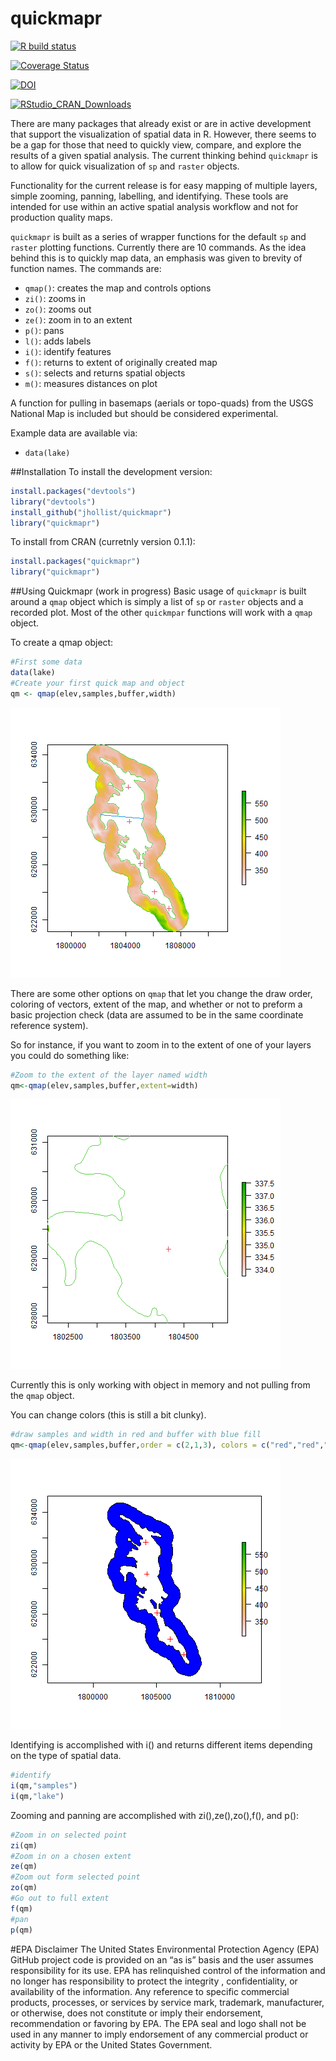 quickmapr
================

[![R build
status](https://github.com/geogugal/quickmapr/workflows/R-CMD-check/badge.svg)](https://github.com/geogugal/quickmapr/actions)

[![Coverage
Status](https://coveralls.io/repos/github/jhollist/quickmapr/badge.svg?branch=master)](https://coveralls.io/github/jhollist/quickmapr?branch=master)

[![DOI](https://zenodo.org/badge/doi/10.5281/zenodo.33135.svg)](https://doi.org/10.5281/zenodo.33135)

[![RStudio_CRAN_Downloads](http://cranlogs.r-pkg.org/badges/quickmapr)](http://cranlogs.r-pkg.org/badges/quickmapr)

There are many packages that already exist or are in active development
that support the visualization of spatial data in R. However, there
seems to be a gap for those that need to quickly view, compare, and
explore the results of a given spatial analysis. The current thinking
behind `quickmapr` is to allow for quick visualization of `sp` and
`raster` objects.

Functionality for the current release is for easy mapping of multiple
layers, simple zooming, panning, labelling, and identifying. These tools
are intended for use within an active spatial analysis workflow and not
for production quality maps.

`quickmapr` is built as a series of wrapper functions for the default
`sp` and `raster` plotting functions. Currently there are 10 commands.
As the idea behind this is to quickly map data, an emphasis was given to
brevity of function names. The commands are:

- `qmap()`: creates the map and controls options
- `zi()`: zooms in
- `zo()`: zooms out
- `ze()`: zoom in to an extent
- `p()`: pans
- `l()`: adds labels
- `i()`: identify features
- `f()`: returns to extent of originally created map
- `s()`: selects and returns spatial objects
- `m()`: measures distances on plot

A function for pulling in basemaps (aerials or topo-quads) from the USGS
National Map is included but should be considered experimental.

Example data are available via:

- `data(lake)`

\##Installation To install the development version:

``` r
install.packages("devtools")
library("devtools")
install_github("jhollist/quickmapr")
library("quickmapr")
```

To install from CRAN (curretnly version 0.1.1):

``` r
install.packages("quickmapr")
library("quickmapr")
```

\##Using Quickmapr (work in progress) Basic usage of `quickmapr` is
built around a `qmap` object which is simply a list of `sp` or `raster`
objects and a recorded plot. Most of the other `quickmpar` functions
will work with a `qmap` object.

To create a qmap object:

``` r
#First some data
data(lake)
#Create your first quick map and object
qm <- qmap(elev,samples,buffer,width)
```

![](man/figures/unnamed-chunk-4-1.png)<!-- -->

There are some other options on `qmap` that let you change the draw
order, coloring of vectors, extent of the map, and whether or not to
preform a basic projection check (data are assumed to be in the same
coordinate reference system).

So for instance, if you want to zoom in to the extent of one of your
layers you could do something like:

``` r
#Zoom to the extent of the layer named width
qm<-qmap(elev,samples,buffer,extent=width)
```

![](man/figures/unnamed-chunk-5-1.png)<!-- -->

Currently this is only working with object in memory and not pulling
from the `qmap` object.

You can change colors (this is still a bit clunky).

``` r
#draw samples and width in red and buffer with blue fill
qm<-qmap(elev,samples,buffer,order = c(2,1,3), colors = c("red","red","blue"), fill=TRUE)
```

![](man/figures/unnamed-chunk-6-1.png)<!-- -->

Identifying is accomplished with i() and returns different items
depending on the type of spatial data.

``` r
#identify
i(qm,"samples")
i(qm,"lake")
```

Zooming and panning are accomplished with zi(),ze(),zo(),f(), and p():

``` r
#Zoom in on selected point
zi(qm)
#Zoom in on a chosen extent
ze(qm)
#Zoom out form selected point
zo(qm)
#Go out to full extent
f(qm)
#pan
p(qm)
```

\#EPA Disclaimer The United States Environmental Protection Agency (EPA)
GitHub project code is provided on an “as is” basis and the user assumes
responsibility for its use. EPA has relinquished control of the
information and no longer has responsibility to protect the integrity ,
confidentiality, or availability of the information. Any reference to
specific commercial products, processes, or services by service mark,
trademark, manufacturer, or otherwise, does not constitute or imply
their endorsement, recommendation or favoring by EPA. The EPA seal and
logo shall not be used in any manner to imply endorsement of any
commercial product or activity by EPA or the United States Government.
